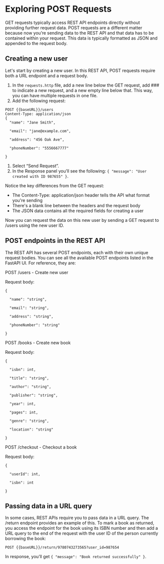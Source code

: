 # Exploring POST Requests
GET requests typically access REST API endpoints directly without providing further request data. POST requests are a different matter because now you’re sending data to the REST API and that data has to be contained within your request. This data is typically formatted as JSON and appended to the request body.

## Creating a new user 
Let's start by creating a new user. In this REST API, POST requests require both a URL endpoint and a request body. 

1. In the `requests.http` file, add a new line below the GET request, add ### to indicate a new request, and a new empty line below that. This way, you can have multiple requests in one file.
2. Add the following request:

```
POST {{baseURL}}/users
Content-Type: application/json
{
  "name": "Jane Smith",

  "email": "jane@example.com",

  "address": "456 Oak Ave",

  "phoneNumber": "5556667777"

}
```

1. Select “Send Request”.
2. In the Response panel you’ll see the following: `{ "message": "User created with ID 987655" }`.

Notice the key differences from the GET request:

- The Content-Type: application/json header tells the API what format you're sending 
- There's a blank line between the headers and the request body 
- The JSON data contains all the required fields for creating a user

Now you can request the data on this new user by sending a GET request to /users using the new user ID.

## POST endpoints in the REST API

The REST API has several POST endpoints, each with their own unique request bodies. You can see all the available POST endpoints listed in the FastAPI UI. For reference, they are:

POST /users - Create new user

Request body:

```
{

  "name": "string",

  "email": "string",

  "address": "string",

  "phoneNumber": "string"

}
```

POST /books - Create new book

Request body:

```
{

  "isbn": int,

  "title": "string",

  "author": "string",

  "publisher": "string",

  "year": int,

  "pages": int,

  "genre": "string",

  "location": "string"

}
```

POST /checkout - Checkout a book

Request body:

```
{

  "userId": int,

  "isbn": int

}
```

## Passing data in a URL query

In some cases, REST APIs require you to pass data in a URL query. The /return endpoint provides an example of this. To mark a book as returned, you access the endpoint for the book using its ISBN number and then add a URL query to the end of the request with the user ID of the person currently borrowing the book:

```
POST {{baseURL}}/return/9780743273565?user_id=987654
```

In response, you’ll get `{ "message": "Book returned successfully" }`.